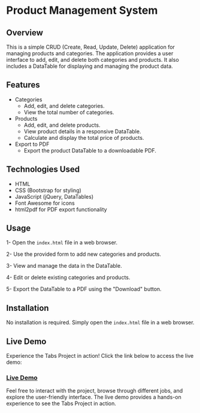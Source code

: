# Product Management System
## Overview
This is a simple CRUD (Create, Read, Update, Delete) application for managing products and categories. The application provides a user interface to add, edit, and delete both categories and products. It also includes a DataTable for displaying and managing the product data.

## Features
<ul>
  <li>Categories
    <ul>
      <li>Add, edit, and delete categories.</li>
      <li>View the total number of categories.</li>
    </ul>
  </li>
  <li>Products
    <ul>
      <li>Add, edit, and delete products.</li>
      <li>View product details in a responsive DataTable.</li>
      <li>Calculate and display the total price of products.</li>
    </ul>
  </li>
  <li>Export to PDF
    <ul>
      <li>Export the product DataTable to a downloadable PDF.</li>
    </ul>
  </li>
</ul>

## Technologies Used
- HTML
- CSS (Bootstrap for styling)
- JavaScript (jQuery, DataTables)
- Font Awesome for icons
- html2pdf for PDF export functionality

## Usage
1- Open the `index.html` file in a web browser.

2- Use the provided form to add new categories and products.

3- View and manage the data in the DataTable.

4- Edit or delete existing categories and products.

5- Export the DataTable to a PDF using the "Download" button.

## Installation
No installation is required. Simply open the `index.html` file in a web browser.

## Live Demo

Experience the Tabs Project in action! Click the link below to access the live demo:

### [Live Demo](https://a-hemeda.github.io/Product-Management-System-/)

Feel free to interact with the project, browse through different jobs, and explore the user-friendly interface. The live demo provides a hands-on experience to see the Tabs Project in action.
